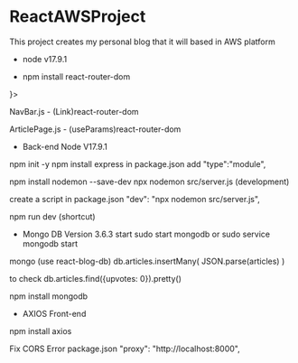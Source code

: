 # ReactAWSProject

This project creates my personal blog that it will based in AWS platform

* node v17.9.1

* npm install react-router-dom

<BrowserRouter>
  <Routes>
    <Route path="" element{<page>}>
    </Route>
  <Routes>
</BrowserRouter>

NavBar.js - (Link)react-router-dom

ArticlePage.js - (useParams)react-router-dom


* Back-end Node V17.9.1

npm init -y
npm install express
in package.json
add "type":"module",

npm install nodemon --save-dev
npx nodemon src/server.js (development)

create a script in package.json
"dev": "npx nodemon src/server.js",

npm run dev (shortcut)

* Mongo DB Version 3.6.3
start
sudo start mongodb 
or
sudo service mongodb start

mongo (use react-blog-db)
db.articles.insertMany( JSON.parse(articles) )

to check
db.articles.find({upvotes: 0}).pretty()

npm install mongodb


* AXIOS Front-end

npm install axios

Fix CORS Error
package.json "proxy": "http://localhost:8000",



